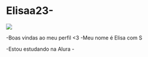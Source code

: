 # Elisaa23- 
![](https://img1.picmix.com/output/stamp/normal/8/1/7/3/1983718_ac2bd.gif)


-Boas vindas ao meu perfil <3
-Meu nome é Elisa com S

-Estou estudando na Alura *-*

